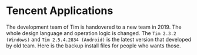 # Tencent Applications

The development team of Tim is handovered to a new team in 2019. The whole design language and operation logic is changed.
The `Tim 2.3.2 (Windows)` and `Tim 2.5.4.2834 (Android)` is the latest version that developed by old team.
Here is the backup install files for people who wants those.

